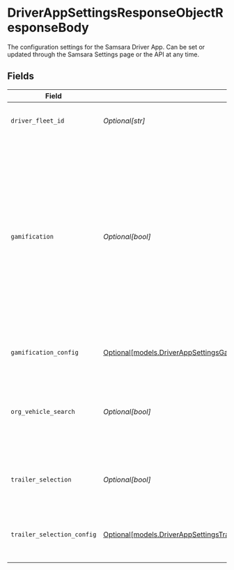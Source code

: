 # DriverAppSettingsResponseObjectResponseBody

The configuration settings for the Samsara Driver App. Can be set or updated through the Samsara Settings page or the API at any time.


## Fields

| Field                                                                                                                                                                                                                                        | Type                                                                                                                                                                                                                                         | Required                                                                                                                                                                                                                                     | Description                                                                                                                                                                                                                                  | Example                                                                                                                                                                                                                                      |
| -------------------------------------------------------------------------------------------------------------------------------------------------------------------------------------------------------------------------------------------- | -------------------------------------------------------------------------------------------------------------------------------------------------------------------------------------------------------------------------------------------- | -------------------------------------------------------------------------------------------------------------------------------------------------------------------------------------------------------------------------------------------- | -------------------------------------------------------------------------------------------------------------------------------------------------------------------------------------------------------------------------------------------- | -------------------------------------------------------------------------------------------------------------------------------------------------------------------------------------------------------------------------------------------- |
| `driver_fleet_id`                                                                                                                                                                                                                            | *Optional[str]*                                                                                                                                                                                                                              | :heavy_minus_sign:                                                                                                                                                                                                                           | Login user name for the fleet driver app                                                                                                                                                                                                     | abc_trucking_co                                                                                                                                                                                                                              |
| `gamification`                                                                                                                                                                                                                               | *Optional[bool]*                                                                                                                                                                                                                             | :heavy_minus_sign:                                                                                                                                                                                                                           | Driver gamification feature. Enabling this will turn on the feature for all drivers using the mobile app. Drivers can be configured into peer groups within the Drivers Page. Unconfigured drivers will be grouped on an organization level. | true                                                                                                                                                                                                                                         |
| `gamification_config`                                                                                                                                                                                                                        | [Optional[models.DriverAppSettingsGamificationConfigTinyObjectResponseBody]](../models/driverappsettingsgamificationconfigtinyobjectresponsebody.md)                                                                                         | :heavy_minus_sign:                                                                                                                                                                                                                           | Gamification configuration for the Driver App.                                                                                                                                                                                               |                                                                                                                                                                                                                                              |
| `org_vehicle_search`                                                                                                                                                                                                                         | *Optional[bool]*                                                                                                                                                                                                                             | :heavy_minus_sign:                                                                                                                                                                                                                           | Allow drivers to search for vehicles outside of their selection tag when connected to the internet.                                                                                                                                          | true                                                                                                                                                                                                                                         |
| `trailer_selection`                                                                                                                                                                                                                          | *Optional[bool]*                                                                                                                                                                                                                             | :heavy_minus_sign:                                                                                                                                                                                                                           | Allow drivers to see and select trailers in the Samsara Driver app.                                                                                                                                                                          | true                                                                                                                                                                                                                                         |
| `trailer_selection_config`                                                                                                                                                                                                                   | [Optional[models.DriverAppSettingsTrailerSelectionConfigTinyObjectResponseBody]](../models/driverappsettingstrailerselectionconfigtinyobjectresponsebody.md)                                                                                 | :heavy_minus_sign:                                                                                                                                                                                                                           | Trailer selection setting configuration for the Driver App.                                                                                                                                                                                  |                                                                                                                                                                                                                                              |